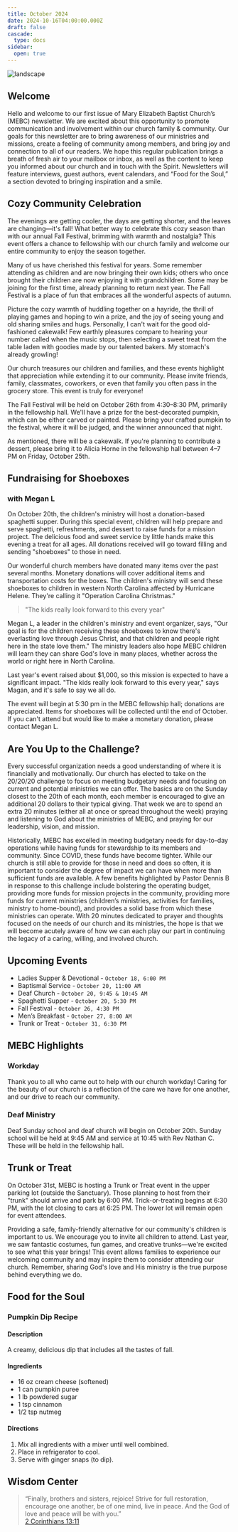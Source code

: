 ```yaml
---
title: October 2024
date: 2024-10-16T04:00:00.000Z
draft: false
cascade:
  type: docs
sidebar:
  open: true
---
```


![landscape](/images/north-lights-nc.webp)

## Welcome

Hello and welcome to our first issue of Mary Elizabeth Baptist Church’s (MEBC) newsletter. We are excited about this opportunity to promote communication and involvement within our church family & community. Our goals for this newsletter are to bring awareness of our ministries and missions, create a feeling of community among members, and bring joy and connection to all of our readers. We hope this regular publication brings a breath of fresh air to your mailbox or inbox, as well as the content to keep you informed about our church and in touch with the Spirit. Newsletters will feature interviews, guest authors, event calendars, and “Food for the Soul,” a section devoted to bringing inspiration and a smile.

## Cozy Community Celebration

The evenings are getting cooler, the days are getting shorter, and the leaves are changing—it's fall! What better way to celebrate this cozy season than with our annual Fall Festival, brimming with warmth and nostalgia? This event offers a chance to fellowship with our church family and welcome our entire community to enjoy the season together.

Many of us have cherished this festival for years. Some remember attending as children and are now bringing their own kids; others who once brought their children are now enjoying it with grandchildren. Some may be joining for the first time, already planning to return next year. The Fall Festival is a place of fun that embraces all the wonderful aspects of autumn.

Picture the cozy warmth of huddling together on a hayride, the thrill of playing games and hoping to win a prize, and the joy of seeing young and old sharing smiles and hugs. Personally, I can't wait for the good old-fashioned cakewalk! Few earthly pleasures compare to hearing your number called when the music stops, then selecting a sweet treat from the table laden with goodies made by our talented bakers. My stomach's already growling!

Our church treasures our children and families, and these events highlight that appreciation while extending it to our community. Please invite friends, family, classmates, coworkers, or even that family you often pass in the grocery store. This event is truly for everyone!

The Fall Festival will be held on October 26th from 4:30–8:30 PM, primarily in the fellowship hall. We'll have a prize for the best-decorated pumpkin, which can be either carved or painted. Please bring your crafted pumpkin to the festival, where it will be judged, and the winner announced that night.

As mentioned, there will be a cakewalk. If you're planning to contribute a dessert, please bring it to Alicia Horne in the fellowship hall between 4–7 PM on Friday, October 25th.

## Fundraising for Shoeboxes

### with Megan L

On October 20th, the children's ministry will host a donation-based spaghetti supper. During this special event, children will help prepare and serve spaghetti, refreshments, and dessert to raise funds for a mission project. The delicious food and sweet service by little hands make this evening a treat for all ages. All donations received will go toward filling and sending "shoeboxes" to those in need.

Our wonderful church members have donated many items over the past several months. Monetary donations will cover additional items and transportation costs for the boxes. The children's ministry will send these shoeboxes to children in western North Carolina affected by Hurricane Helene. They're calling it "Operation Carolina Christmas."

> "The kids really look forward to this every year"

Megan L, a leader in the children's ministry and event organizer, says, "Our goal is for the children receiving these shoeboxes to know there's everlasting love through Jesus Christ, and that children and people right here in the state love them." The ministry leaders also hope MEBC children will learn they can share God's love in many places, whether across the world or right here in North Carolina.

Last year's event raised about $1,000, so this mission is expected to have a significant impact. "The kids really look forward to this every year," says Magan, and it's safe to say we all do.

The event will begin at 5:30 pm in the MEBC fellowship hall; donations are appreciated. Items for shoeboxes will be collected until the end of October. If you can't attend but would like to make a monetary donation, please contact Megan L.

## Are You Up to the Challenge?

Every successful organization needs a good understanding of where it is financially and motivationally. Our church has elected to take on the 20/20/20 challenge to focus on meeting budgetary needs and focusing on current and potential ministries we can offer. The basics are on the Sunday closest to the 20th of each month, each member is encouraged to give an additional 20 dollars to their typical giving. That week we are to spend an extra 20 minutes (either all at once or spread throughout the week) praying and listening to God about the ministries of MEBC, and praying for our leadership, vision, and mission.

Historically, MEBC has excelled in meeting budgetary needs for day-to-day operations while having funds for stewardship to its members and community. Since COVID, these funds have become tighter. While our church is still able to provide for those in need and does so often, it is important to consider the degree of impact we can have when more than sufficient funds are available. A few benefits highlighted by Pastor Dennis B in response to this challenge include bolstering the operating budget, providing more funds for mission projects in the community, providing more funds for current ministries (children’s ministries, activities for families, ministry to home-bound), and provides a solid base from which these ministries can operate. With 20 minutes dedicated to prayer and thoughts focused on the needs of our church and its ministries, the hope is that we will become acutely aware of how we can each play our part in continuing the legacy of a caring, willing, and involved church.

## Upcoming Events

- Ladies Supper & Devotional - `October 18, 6:00 PM`
- Baptismal Service - `October 20, 11:00 AM`
- Deaf Church - `October 20, 9:45 & 10:45 AM`
- Spaghetti Supper - `October 20, 5:30 PM`
- Fall Festival - `October 26, 4:30 PM`
- Men’s Breakfast - `October 27, 8:00 AM`
- Trunk or Treat - `October 31, 6:30 PM`

## MEBC Highlights

### Workday

Thank you to all who came out to help with our church workday! Caring for the beauty of our church is a reflection of the care we have for one another, and our drive to reach our community.

### Deaf Ministry

Deaf Sunday school and deaf church will begin on October 20th. Sunday school will be held at 9:45 AM and service at 10:45 with Rev Nathan C. These will be held in the fellowship hall.

## Trunk or Treat

On October 31st, MEBC is hosting a Trunk or Treat event in the upper parking lot (outside the Sanctuary). Those planning to host from their "trunk" should arrive and park by 6:00 PM. Trick-or-treating begins at 6:30 PM, with the lot closing to cars at 6:25 PM. The lower lot will remain open for event attendees.

Providing a safe, family-friendly alternative for our community's children is important to us. We encourage you to invite all children to attend. Last year, we saw fantastic costumes, fun games, and creative trunks—we're excited to see what this year brings! This event allows families to experience our welcoming community and may inspire them to consider attending our church. Remember, sharing God's love and His ministry is the true purpose behind everything we do.

## Food for the Soul

### Pumpkin Dip Recipe

#### Description

A creamy, delicious dip that includes all the tastes of fall.

#### Ingredients

- 16 oz cream cheese (softened)
- 1 can pumpkin puree
- 1 lb powdered sugar
- 1 tsp cinnamon
- 1/2 tsp nutmeg

#### Directions

1. Mix all ingredients with a mixer until well combined.
2. Place in refrigerator to cool.
3. Serve with ginger snaps (to dip).

## Wisdom Center

> “Finally, brothers and sisters, rejoice! Strive for full restoration, encourage one another, be of one mind, live in peace. And the God of love and peace will be with you.”<br>[2 Corinthians 13:11](https://www.bible.com/bible/111/2co.13.11)
